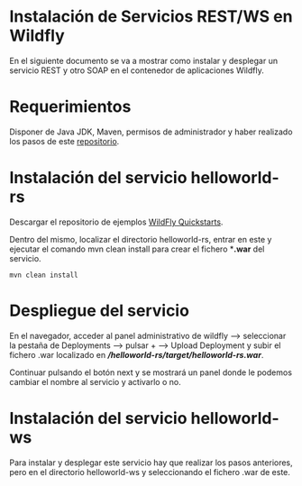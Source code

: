 # Instalación de Servicios REST/WS en Wildfly

En el siguiente documento se va a mostrar como instalar y desplegar un servicio REST y otro SOAP en el contenedor de aplicaciones Wildfly.

# Requerimientos

Disponer de Java JDK, Maven, permisos de administrador y haber realizado los pasos de este [repositorio](https://github.com/gdborja/wildfly/blob/main/Instalaci%C3%B3n%20de%20Wildfly%20en%20Linux.md).

# Instalación del servicio helloworld-rs

Descargar el repositorio de ejemplos [WildFly Quickstarts](https://github.com/wildfly/quickstart/).

Dentro del mismo, localizar el directorio helloworld-rs, entrar en este y ejecutar el comando mvn clean install para crear el fichero ***.war** del servicio.

```console
mvn clean install
```

# Despliegue del servicio

En el navegador, acceder al panel administrativo de wildfly --> seleccionar la pestaña de Deployments --> pulsar + --> Upload Deployment y subir el fichero .war localizado en 
***/helloworld-rs/target/helloworld-rs.war***.

Continuar pulsando el botón next y se mostrará un panel donde le podemos cambiar el nombre al servicio y activarlo o no.

# Instalación del servicio helloworld-ws

Para instalar y desplegar este servicio hay que realizar los pasos anteriores, pero en el directorio helloworld-ws y seleccionando el fichero .war de este.